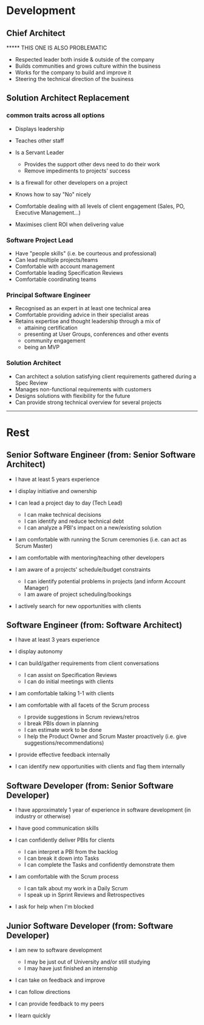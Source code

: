 # Development
 
## Chief Architect
***** THIS ONE IS ALSO PROBLEMATIC
- Respected leader both inside & outside of the company
- Builds communities and grows culture within the business
- Works for the company to build and improve it
- Steering the technical direction of the business

## Solution Architect Replacement 
### common traits across all options

- Displays leadership

- Teaches other staff
- Is a Servant Leader
    - Provides the support other devs need to do their work
    - Remove impediments to projects' success
- Is a firewall for other developers on a project
- Knows how to say "No" nicely
- Comfortable dealing with all levels of client engagement (Sales, PO, Executive Management...)
- Maximises client ROI when delivering value

### Software Project Lead

- Have "people skills" (i.e. be courteous and professional)
- Can lead multiple projects/teams
- Comfortable with account management
- Comfortable leading Specification Reviews
- Comfortable coordinating teams

### Principal Software Engineer

- Recognised as an expert in at least one technical area
- Comfortable providing advice in their specialist areas
- Retains expertise and thought leadership through a mix of
  - attaining certification
  - presenting at User Groups, conferences and other events
  - community engagement
  - being an MVP

### Solution Architect

- Can architect a solution satisfying client requirements gathered during a Spec Review
- Manages non-functional requirements with customers
- Designs solutions with flexibility for the future
- Can provide strong technical overview for several projects

------------------------------------------



# Rest

## Senior Software Engineer (from: Senior Software Architect)
- I have at least 5 years experience
- I display initiative and ownership

- I can lead a project day to day (Tech Lead)
    - I can make technical decisions 
    - I can identify and reduce technical debt
    - I can analyze a PBI's impact on a new/existing solution
- I am comfortable with running the Scrum ceremonies (i.e. can act as Scrum Master)
- I am comfortable with mentoring/teaching other developers 
- I am aware of a projects' schedule/budget constraints
    - I can identify potential problems in projects (and inform Account Manager)
    - I am aware of project scheduling/bookings 
- I actively search for new opportunities with clients 

## Software Engineer (from: Software Architect)
- I have at least 3 years experience
- I display autonomy

- I can build/gather requirements from client conversations
    - I can assist on Specification Reviews
    - I can do initial meetings with clients
- I am comfortable talking 1-1 with clients
- I am comfortable with all facets of the Scrum process 
    - I provide suggestions in Scrum reviews/retros
    - I break PBIs down in planning
    - I can estimate work to be done
    - I help the Product Owner and Scrum Master proactively (i.e. give suggestions/recommendations)
- I provide effective feedback internally
- I can identify new opportunities with clients and flag them internally

## Software Developer (from: Senior Software Developer)
- I have approximately 1 year of experience in software development (in industry or otherwise)
- I have good communication skills

- I can confidently deliver PBIs for clients
    - I can interpret a PBI from the backlog
    - I can break it down into Tasks
    - I can complete the Tasks and confidently demonstrate them
- I am comfortable with the Scrum process 
    - I can talk about my work in a Daily Scrum
    - I speak up in Sprint Reviews and Retrospectives
- I ask for help when I'm blocked

## Junior Software Developer (from: Software Developer)
- I am new to software development
    - I may be just out of University and/or still studying
    - I may have just finished an internship 

- I can take on feedback and improve
- I can follow directions
- I can provide feedback to my peers
- I learn quickly
